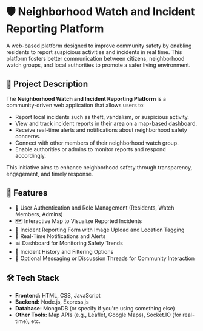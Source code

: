 # 🛡️ Neighborhood Watch and Incident Reporting Platform

A web-based platform designed to improve community safety by enabling residents to report suspicious activities and incidents in real time. This platform fosters better communication between citizens, neighborhood watch groups, and local authorities to promote a safer living environment.

## 📝 Project Description

The **Neighborhood Watch and Incident Reporting Platform** is a community-driven web application that allows users to:
- Report local incidents such as theft, vandalism, or suspicious activity.
- View and track incident reports in their area on a map-based dashboard.
- Receive real-time alerts and notifications about neighborhood safety concerns.
- Connect with other members of their neighborhood watch group.
- Enable authorities or admins to monitor reports and respond accordingly.

This initiative aims to enhance neighborhood safety through transparency, engagement, and timely response.

## 🚀 Features

- 🔐 User Authentication and Role Management (Residents, Watch Members, Admins)
- 🗺️ Interactive Map to Visualize Reported Incidents
- 📝 Incident Reporting Form with Image Upload and Location Tagging
- 🔔 Real-Time Notifications and Alerts
- 📊 Dashboard for Monitoring Safety Trends
- 📁 Incident History and Filtering Options
- 💬 Optional Messaging or Discussion Threads for Community Interaction

## 🛠️ Tech Stack

- **Frontend:** HTML, CSS, JavaScript
- **Backend:** Node.js, Express.js
- **Database:** MongoDB (or specify if you're using something else)
- **Other Tools:** Map APIs (e.g., Leaflet, Google Maps), Socket.IO (for real-time), etc.


